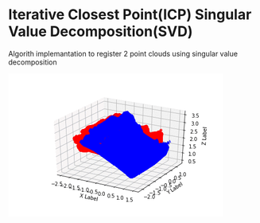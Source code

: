 # Iterative Closest Point(ICP) Singular Value Decomposition(SVD)

Algorith implemantation to register 2 point clouds using singular value decomposition

![alt text](https://github.com/KoulisL/Iterative-Closest-Point-ICP---SVD/blob/master/GIF.gif)

